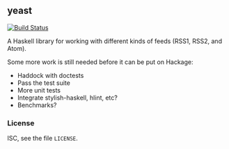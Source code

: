 ## yeast

[![Build Status](https://travis-ci.org/stevana/yeast.svg?branch=master)](https://travis-ci.org/stevana/yeast)

A Haskell library for working with different kinds of feeds (RSS1, RSS2,
and Atom).

Some more work is still needed before it can be put on Hackage:

  * Haddock with doctests
  * Pass the test suite
  * More unit tests
  * Integrate stylish-haskell, hlint, etc?
  * Benchmarks?

### License

ISC, see the file `LICENSE`.
